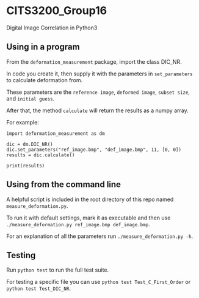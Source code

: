 # CITS3200_Group16
Digital Image Correlation in Python3

## Using in a program
From the `deformation_measurement` package, import the class DIC_NR.

In code you create it, then supply it with the parameters in `set_parameters` to calculate deformation from.

These parameters are the `reference image`, `deformed image`, `subset size`, and `initial guess`.

After that, the method `calculate` will return the results as a numpy array.

For example:
```
import deformation_measurement as dm

dic = dm.DIC_NR()
dic.set_parameters("ref_image.bmp", "def_image.bmp", 11, [0, 0])
results = dic.calculate()

print(results)
```

## Using from the command line
A helpful script is included in the root directory of this repo named `measure_deformation.py`.

To run it with default settings, mark it as executable and then use `./measure_deformation.py ref_image.bmp def_image.bmp`.

For an explanation of all the parameters run `./measure_deformation.py -h`.

## Testing
Run `python test` to run the full test suite.

For testing a specific file you can use `python test Test_C_First_Order` or `python test Test_DIC_NR`.
